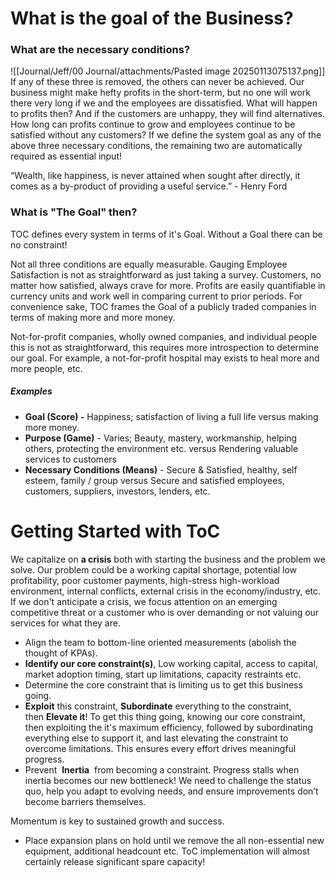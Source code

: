 # What is the goal of the Business?

### What are the necessary conditions? 

![[Journal/Jeff/00 Journal/attachments/Pasted image 20250113075137.png]]
If any of these three is removed, the others can never be achieved. Our business might make hefty profits in the short-term, but no one will work there very long if we and the employees are dissatisfied. What will happen to profits then? And if the customers are unhappy, they will find alternatives. How long can profits continue to grow and employees continue to be satisfied without any customers? If we define the system goal as any of the above three necessary conditions, the remaining two are automatically required as essential input!  
  
  “Wealth, like happiness, is never attained when sought after directly, it comes as a by-product of providing a useful service.” - Henry Ford  

### What is "The Goal" then?

TOC defines every system in terms of it's Goal. Without a Goal there can be no constraint! 

Not all three conditions are equally measurable. Gauging Employee Satisfaction is not as straightforward as just taking a survey. Customers, no matter how satisfied, always crave for more. Profits are easily quantifiable in currency units and work well in comparing current to prior periods. For convenience sake, TOC frames the Goal of a publicly traded companies in terms of making more and more money. 

Not-for-profit companies, wholly owned companies, and individual people this is not as straightforward, this requires more introspection to determine our goal. For example, a not-for-profit hospital may exists to heal more and more people, etc. 

##### Examples
- **Goal (Score) -** Happiness; satisfaction of living a full life versus making more money.
- **Purpose (Game)** - Varies; Beauty, mastery, workmanship, helping others, protecting the environment etc. versus Rendering valuable services to customers 
- **Necessary Conditions (Means)** - Secure & Satisfied, healthy, self esteem, family / group versus Secure and satisfied employees, customers, suppliers, investors, lenders, etc. 


# Getting Started with ToC

We capitalize on **a crisis** both with starting the business and the problem we solve. Our problem could be a working capital shortage, potential low profitability, poor customer payments, high-stress high-workload environment, internal conflicts, external crisis in the economy/industry, etc. If we don't anticipate a crisis, we focus attention on an emerging competitive threat or a customer who is over demanding or not valuing our services for what they are.

- Align the team to bottom-line oriented measurements (abolish the thought of KPAs).
- **Identify our core constraint(s)**, Low working capital, access to capital, market adoption timing, start up limitations, capacity restraints etc.
- Determine the core constraint that is limiting us to get this business going. 
- **Exploit** this constraint, **Subordinate** everything to the constraint, then **Elevate it**! To get this thing going, knowing our core constraint, then exploiting the it's maximum efficiency, followed by subordinating everything else to support it,  and last elevating the constraint to overcome limitations. This ensures every effort drives meaningful progress.
- Prevent  **Inertia**  from becoming a constraint. Progress stalls when inertia becomes our new bottleneck! We need to challenge the status quo, help you adapt to evolving needs, and ensure improvements don’t become barriers themselves. 

Momentum is key to sustained growth and success.
- Place expansion plans on hold until we remove the  all non-essential new equipment, additional headcount etc. ToC implementation will almost certainly release significant spare capacity!

